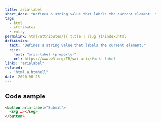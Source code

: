 ```yaml
---
title: aria-label
short_desc: "Defines a string value that labels the current element. "
tags:
  - html
  - attributes
  - entry
permalink: html/attributes/{{ title | slug }}/index.html
definition:
  text: "Defines a string value that labels the current element."
  cite:
    text: "aria-label (property)"
    url: https://www.w3.org/TR/wai-aria/#aria-label
links: "arialabel"
related:
  - "html.a.htmhell"
date: 2020-08-25
---
```


<h2 class="h3"><span>Code sample</span></h2>

```html
<button aria-label="Submit">
  <svg …></svg>
</button>
```
